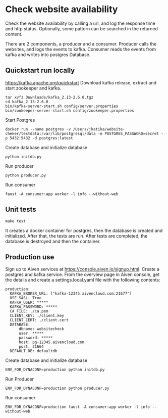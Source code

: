 # Check website availability

Check the website availability by calling a url, and log the response time and http status.
Optionally, some pattern can be searched in the returned content. 

There are 2 components, a producer and a consumer.
Producer calls the websites, and logs the events to kafka.
Consumer reads the events from kafka and writes into postgres Database.

## Quickstart run locally

https://kafka.apache.org/quickstart
Download kafka release, extract and start zookeeper and kafka.

```
tar xvfz Downloads/kafka_2.13-2.6.0.tgz
cd kafka_2.13-2.6.0
bin/kafka-server-start.sh config/server.properties
bin/zookeeper-server-start.sh config/zookeeper.properties
```

Start Postgres

`
docker run --name postgres -v /Users/jkatika/website-cheker/testdata:/var/lib/postgresql/data -e POSTGRES_PASSWORD=secret -p 5432:5432 -d postgres:latest
`

Create database and initialize database

`python initdb.py`

Run producer

`
python producer.py
`

Run consumer

`faust -A consumer:app worker -l info --without-web`

## Unit tests

`make test`

It creates a docker container for postgres, then the database is created and initialized.
After that, the tests are run. After tests are completed, the database is destroyed and then the container.
 

## Production use
Sign up to Aiven services at https://console.aiven.io/signup.html.
Create a postgres and kafka service.
From the overview page in Aiven console, get the details and create a settings.local.yaml file with the following contents:

```
production:
  KAFKA_BROKER_URL: ["kafka-12345.aivencloud.com:21677"]
  USE_SASL: True
  KAFKA_USER: *****
  KAFKA_PASSWORD: *****
  CA_FILE: ./ca.pem
  CLIENT_KEY: ./client.key
  CLIENT_CERT: ./client.cert
  DATABASE:
      dbname: websitecheck
      user: *****
      password: *****
      host: pg-12345.aivencloud.com
      port: 21664
  DEFAULT_DB: defaultdb
```
Create database and initialize database

`ENV_FOR_DYNACONF=production python initdb.py`

Run Producer

`
ENV_FOR_DYNACONF=production python producer.py
`

Run consumer

`
ENV_FOR_DYNACONF=production faust -A consumer:app worker -l info --without-web
`

